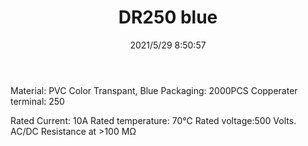﻿---
layout: post 
title: DR250 blue
tags: FA 250 SEL
categories: housing-terminal
overview: Sleveet,180,PVC
series: DF
part_number: 0500-1
thumb_img: 
small_img: static/202105/500-20210529.jpg
date: 2021/5/29 8:50:57
---


Material: PVC
Color Transpant, Blue
Packaging: 2000PCS
Copperater terminal:  250

Rated Current: 10A
Rated temperature: 70℃
Rated voltage:500 Volts. AC/DC
Resistance at >100 MΩ
